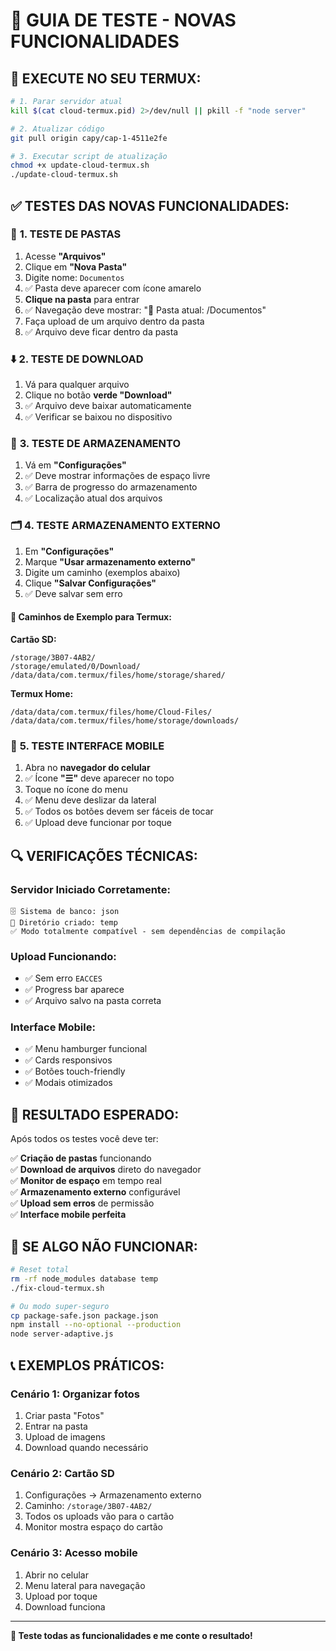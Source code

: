 # 🎯 GUIA DE TESTE - NOVAS FUNCIONALIDADES

## 📱 EXECUTE NO SEU TERMUX:

```bash
# 1. Parar servidor atual
kill $(cat cloud-termux.pid) 2>/dev/null || pkill -f "node server"

# 2. Atualizar código
git pull origin capy/cap-1-4511e2fe

# 3. Executar script de atualização
chmod +x update-cloud-termux.sh
./update-cloud-termux.sh
```

## ✅ TESTES DAS NOVAS FUNCIONALIDADES:

### 📁 **1. TESTE DE PASTAS**
1. Acesse **"Arquivos"**
2. Clique em **"Nova Pasta"**
3. Digite nome: `Documentos`
4. ✅ Pasta deve aparecer com ícone amarelo
5. **Clique na pasta** para entrar
6. ✅ Navegação deve mostrar: "📁 Pasta atual: /Documentos"
7. Faça upload de um arquivo dentro da pasta
8. ✅ Arquivo deve ficar dentro da pasta

### ⬇️ **2. TESTE DE DOWNLOAD**
1. Vá para qualquer arquivo
2. Clique no botão **verde "Download"**
3. ✅ Arquivo deve baixar automaticamente
4. ✅ Verificar se baixou no dispositivo

### 💾 **3. TESTE DE ARMAZENAMENTO**
1. Vá em **"Configurações"**
2. ✅ Deve mostrar informações de espaço livre
3. ✅ Barra de progresso do armazenamento
4. ✅ Localização atual dos arquivos

### 🗂️ **4. TESTE ARMAZENAMENTO EXTERNO**
1. Em **"Configurações"**
2. Marque **"Usar armazenamento externo"**
3. Digite um caminho (exemplos abaixo)
4. Clique **"Salvar Configurações"**
5. ✅ Deve salvar sem erro

#### **📱 Caminhos de Exemplo para Termux:**

**Cartão SD:**
```
/storage/3B07-4AB2/
/storage/emulated/0/Download/
/data/data/com.termux/files/home/storage/shared/
```

**Termux Home:**
```
/data/data/com.termux/files/home/Cloud-Files/
/data/data/com.termux/files/home/storage/downloads/
```

### 📱 **5. TESTE INTERFACE MOBILE**
1. Abra no **navegador do celular**
2. ✅ Ícone **"☰"** deve aparecer no topo
3. Toque no ícone do menu
4. ✅ Menu deve deslizar da lateral
5. ✅ Todos os botões devem ser fáceis de tocar
6. ✅ Upload deve funcionar por toque

## 🔍 VERIFICAÇÕES TÉCNICAS:

### **Servidor Iniciado Corretamente:**
```
🗄️ Sistema de banco: json
📁 Diretório criado: temp
✅ Modo totalmente compatível - sem dependências de compilação
```

### **Upload Funcionando:**
- ✅ Sem erro `EACCES`
- ✅ Progress bar aparece
- ✅ Arquivo salvo na pasta correta

### **Interface Mobile:**
- ✅ Menu hamburger funcional
- ✅ Cards responsivos
- ✅ Botões touch-friendly
- ✅ Modais otimizados

## 🎊 RESULTADO ESPERADO:

Após todos os testes você deve ter:

✅ **Criação de pastas** funcionando  
✅ **Download de arquivos** direto do navegador  
✅ **Monitor de espaço** em tempo real  
✅ **Armazenamento externo** configurável  
✅ **Upload sem erros** de permissão  
✅ **Interface mobile perfeita**  

## 🚨 SE ALGO NÃO FUNCIONAR:

```bash
# Reset total
rm -rf node_modules database temp
./fix-cloud-termux.sh

# Ou modo super-seguro
cp package-safe.json package.json
npm install --no-optional --production
node server-adaptive.js
```

## 📞 EXEMPLOS PRÁTICOS:

### **Cenário 1: Organizar fotos**
1. Criar pasta "Fotos"
2. Entrar na pasta
3. Upload de imagens
4. Download quando necessário

### **Cenário 2: Cartão SD**
1. Configurações → Armazenamento externo
2. Caminho: `/storage/3B07-4AB2/`
3. Todos os uploads vão para o cartão
4. Monitor mostra espaço do cartão

### **Cenário 3: Acesso mobile**
1. Abrir no celular
2. Menu lateral para navegação
3. Upload por toque
4. Download funciona

---

**🚀 Teste todas as funcionalidades e me conte o resultado!**